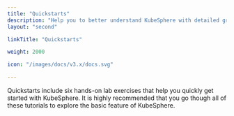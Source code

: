 ```yaml
---
title: "Quickstarts"
description: "Help you to better understand KubeSphere with detailed graphics and contents"
layout: "second"

linkTitle: "Quickstarts"

weight: 2000

icon: "/images/docs/v3.x/docs.svg"

---
```


Quickstarts include six hands-on lab exercises that help you quickly get started with KubeSphere. It is highly recommended that you go though all of these tutorials to explore the basic feature of KubeSphere.


